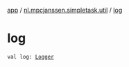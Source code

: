 [app](../index.md) / [nl.mpcjanssen.simpletask.util](index.md) / [log](.)

# log

`val log: `[`Logger`](../nl.mpcjanssen.simpletask/-logger/index.md)